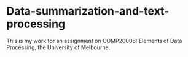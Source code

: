 # Data-summarization-and-text-processing
This is my work for an assignment on COMP20008: Elements of Data Processing, the University of Melbourne.
